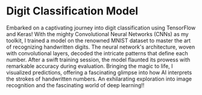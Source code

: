 # Digit Classification Model
Embarked on a captivating journey into digit classification using TensorFlow and Keras! With the mighty Convolutional Neural Networks (CNNs) as my toolkit, I trained a model on the renowned MNIST dataset to master the art of recognizing handwritten digits. The neural network's architecture, woven with convolutional layers, decoded the intricate patterns that define each number. After a swift training session, the model flaunted its prowess with remarkable accuracy during evaluation. Bringing the magic to life, I visualized predictions, offering a fascinating glimpse into how AI interprets the strokes of handwritten numbers. An exhilarating exploration into image recognition and the fascinating world of deep learning!!
